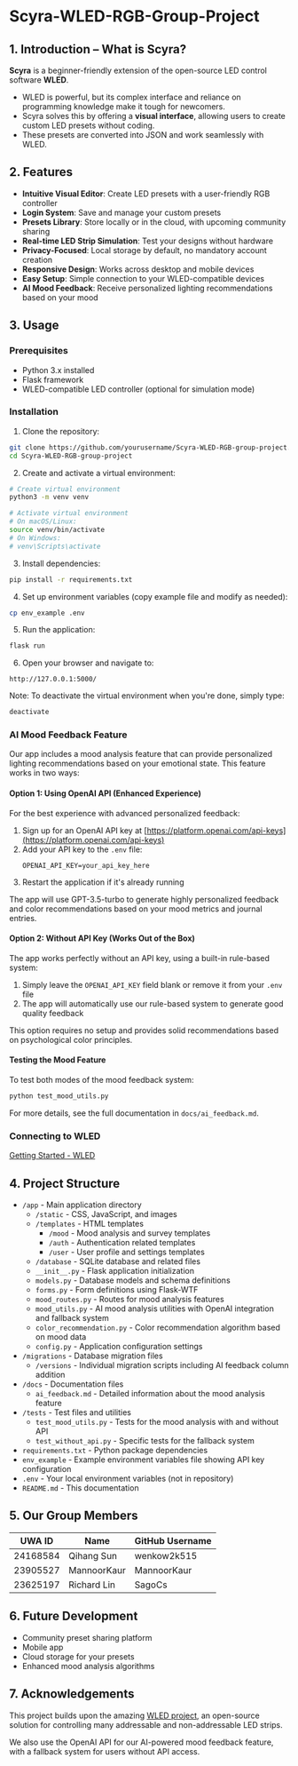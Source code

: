 # Scyra-WLED-RGB-Group-Project

## 1. Introduction – What is Scyra? 

**Scyra** is a beginner-friendly extension of the open-source LED control software **WLED**.
- WLED is powerful, but its complex interface and reliance on programming knowledge make it tough for newcomers.
- Scyra solves this by offering a **visual interface**, allowing users to create custom LED presets without coding.
- These presets are converted into JSON and work seamlessly with WLED.

## 2. Features 

- **Intuitive Visual Editor**: Create LED presets with a user-friendly RGB controller
- **Login System**: Save and manage your custom presets
- **Presets Library**: Store locally or in the cloud, with upcoming community sharing
- **Real-time LED Strip Simulation**: Test your designs without hardware
- **Privacy-Focused**: Local storage by default, no mandatory account creation
- **Responsive Design**: Works across desktop and mobile devices
- **Easy Setup**: Simple connection to your WLED-compatible devices
- **AI Mood Feedback**: Receive personalized lighting recommendations based on your mood

## 3. Usage 

### Prerequisites

- Python 3.x installed
- Flask framework
- WLED-compatible LED controller (optional for simulation mode)

### Installation

1. Clone the repository:
```bash
git clone https://github.com/yourusername/Scyra-WLED-RGB-group-project.git
cd Scyra-WLED-RGB-group-project
```

2. Create and activate a virtual environment:
```bash
# Create virtual environment
python3 -m venv venv

# Activate virtual environment
# On macOS/Linux:
source venv/bin/activate
# On Windows:
# venv\Scripts\activate
```

3. Install dependencies:
```bash
pip install -r requirements.txt
```

4. Set up environment variables (copy example file and modify as needed):
```bash
cp env_example .env
```

5. Run the application:
```bash
flask run
```

6. Open your browser and navigate to:
```
http://127.0.0.1:5000/
```

Note: To deactivate the virtual environment when you're done, simply type:
```bash
deactivate
```

### AI Mood Feedback Feature

Our app includes a mood analysis feature that can provide personalized lighting recommendations based on your emotional state. This feature works in two ways:

#### Option 1: Using OpenAI API (Enhanced Experience)

For the best experience with advanced personalized feedback:

1. Sign up for an OpenAI API key at [https://platform.openai.com/api-keys](https://platform.openai.com/api-keys)
2. Add your API key to the `.env` file:
   ```
   OPENAI_API_KEY=your_api_key_here
   ```
3. Restart the application if it's already running

The app will use GPT-3.5-turbo to generate highly personalized feedback and color recommendations based on your mood metrics and journal entries.

#### Option 2: Without API Key (Works Out of the Box)

The app works perfectly without an API key, using a built-in rule-based system:

1. Simply leave the `OPENAI_API_KEY` field blank or remove it from your `.env` file
2. The app will automatically use our rule-based system to generate good quality feedback

This option requires no setup and provides solid recommendations based on psychological color principles.

#### Testing the Mood Feature

To test both modes of the mood feedback system:
```bash
python test_mood_utils.py
```

For more details, see the full documentation in `docs/ai_feedback.md`.

### Connecting to WLED

[Getting Started - WLED](https://kno.wled.ge/basics/getting-started/)

## 4. Project Structure 

- `/app` - Main application directory
  - `/static` - CSS, JavaScript, and images
  - `/templates` - HTML templates
    - `/mood` - Mood analysis and survey templates
    - `/auth` - Authentication related templates
    - `/user` - User profile and settings templates
  - `/database` - SQLite database and related files
  - `__init__.py` - Flask application initialization
  - `models.py` - Database models and schema definitions
  - `forms.py` - Form definitions using Flask-WTF
  - `mood_routes.py` - Routes for mood analysis features
  - `mood_utils.py` - AI mood analysis utilities with OpenAI integration and fallback system
  - `color_recommendation.py` - Color recommendation algorithm based on mood data
  - `config.py` - Application configuration settings
- `/migrations` - Database migration files
  - `/versions` - Individual migration scripts including AI feedback column addition
- `/docs` - Documentation files
  - `ai_feedback.md` - Detailed information about the mood analysis feature
- `/tests` - Test files and utilities
  - `test_mood_utils.py` - Tests for the mood analysis with and without API
  - `test_without_api.py` - Specific tests for the fallback system
- `requirements.txt` - Python package dependencies
- `env_example` - Example environment variables file showing API key configuration
- `.env` - Your local environment variables (not in repository)
- `README.md` - This documentation

## 5. Our Group Members 

| UWA ID    | Name           | GitHub Username |
|-----------|----------------|----------------|
| 24168584  | Qihang Sun     | wenkow2k515    |
| 23905527  | MannoorKaur    | MannoorKaur    |
| 23625197  | Richard Lin    | SagoCs         |

## 6. Future Development 

- Community preset sharing platform
- Mobile app
- Cloud storage for your presets
- Enhanced mood analysis algorithms

## 7. Acknowledgements 

This project builds upon the amazing [WLED project](https://github.com/Aircoookie/WLED), an open-source solution for controlling many addressable and non-addressable LED strips.

We also use the OpenAI API for our AI-powered mood feedback feature, with a fallback system for users without API access.
